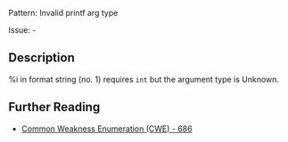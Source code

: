 Pattern: Invalid printf arg type

Issue: -

## Description

%i in format string (no. 1) requires `int` but the argument type is Unknown.

## Further Reading

* [Common Weakness Enumeration (CWE) - 686](https://cwe.mitre.org/data/definitions/686.html)